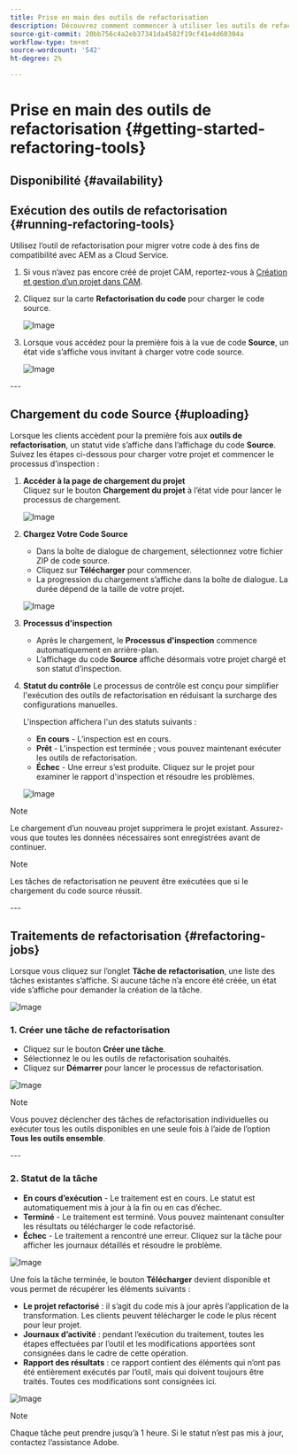 ```yaml
---
title: Prise en main des outils de refactorisation
description: Découvrez comment commencer à utiliser les outils de refactorisation dans AEM as a Cloud Service
source-git-commit: 20bb756c4a2eb37341da4582f19cf41e4d60304a
workflow-type: tm+mt
source-wordcount: '542'
ht-degree: 2%

---
```


# Prise en main des outils de refactorisation {#getting-started-refactoring-tools}

## Disponibilité {#availability}

<!-- Alexandru: duplicate contextualhelp id, drafting this for now

>[!CONTEXTUALHELP]
>id="aemcloud_rs_upload"
>title="Download"
>additional-url="https://experienceleague.adobe.com/docs/experience-manager-cloud-service/content/release-notes/release-notes/release-notes-current.html" text="Release Notes"
>additional-url="https://experience.adobe.com/#/downloads/content/software-distribution/en/aemcloud.html" text="Software Distribution Portal"

-->

## Exécution des outils de refactorisation {#running-refactoring-tools}

Utilisez l’outil de refactorisation pour migrer votre code à des fins de compatibilité avec AEM as a Cloud Service.

1. Si vous n’avez pas encore créé de projet CAM, reportez-vous à [Création et gestion d’un projet dans CAM](/help/journey-migration/cloud-acceleration-manager/using-cam/getting-started-cam.md#create-project).
1. Cliquez sur la carte **Refactorisation du code** pour charger le code source.

   ![Image](/help/journey-migration/refactoring-tools/assets/rscam1.png)

1. Lorsque vous accédez pour la première fois à la vue de code **Source**, un état vide s’affiche vous invitant à charger votre code source.

   ![Image](/help/journey-migration/refactoring-tools/assets/rscam2.png)

&#x200B;---

## Chargement du code Source {#uploading}

Lorsque les clients accèdent pour la première fois aux **outils de refactorisation**, un statut vide s’affiche dans l’affichage du code **Source**. Suivez les étapes ci-dessous pour charger votre projet et commencer le processus d’inspection :

1. **Accéder à la page de chargement du projet**\
   Cliquez sur le bouton **Chargement du projet** à l’état vide pour lancer le processus de chargement.

   ![Image](/help/journey-migration/refactoring-tools/assets/rscam3.png)

1. **Chargez Votre Code Source**
   - Dans la boîte de dialogue de chargement, sélectionnez votre fichier ZIP de code source.
   - Cliquez sur **Télécharger** pour commencer.
   - La progression du chargement s’affiche dans la boîte de dialogue. La durée dépend de la taille de votre projet.

   ![Image](/help/journey-migration/refactoring-tools/assets/rscam4.png)

1. **Processus d&#39;inspection**
   - Après le chargement, le **Processus d&#39;inspection** commence automatiquement en arrière-plan.
   - L’affichage du code **Source** affiche désormais votre projet chargé et son statut d’inspection.

1. **Statut du contrôle** Le processus de contrôle est conçu pour simplifier l&#39;exécution des outils de refactorisation en réduisant la surcharge des configurations manuelles.

   L&#39;inspection affichera l&#39;un des statuts suivants :
   - **En cours** - L’inspection est en cours.
   - **Prêt** - L&#39;inspection est terminée ; vous pouvez maintenant exécuter les outils de refactorisation.
   - **Échec** - Une erreur s’est produite. Cliquez sur le projet pour examiner le rapport d&#39;inspection et résoudre les problèmes.

   ![Image](/help/journey-migration/refactoring-tools/assets/rscam5.png)

>[!NOTE]
>Le chargement d’un nouveau projet supprimera le projet existant. Assurez-vous que toutes les données nécessaires sont enregistrées avant de continuer.

>[!NOTE]
>Les tâches de refactorisation ne peuvent être exécutées que si le chargement du code source réussit.

&#x200B;---

## Traitements de refactorisation {#refactoring-jobs}

Lorsque vous cliquez sur l’onglet **Tâche de refactorisation**, une liste des tâches existantes s’affiche. Si aucune tâche n’a encore été créée, un état vide s’affiche pour demander la création de la tâche.

![Image](/help/journey-migration/refactoring-tools/assets/rscam6.png)

### &#x200B;1. Créer une tâche de refactorisation

- Cliquez sur le bouton **Créer une tâche**.
- Sélectionnez le ou les outils de refactorisation souhaités.
- Cliquez sur **Démarrer** pour lancer le processus de refactorisation.

![Image](/help/journey-migration/refactoring-tools/assets/rscam7.png)

>[!NOTE]
>Vous pouvez déclencher des tâches de refactorisation individuelles ou exécuter tous les outils disponibles en une seule fois à l’aide de l’option **Tous les outils ensemble**.

&#x200B;---

### &#x200B;2. Statut de la tâche

- **En cours d’exécution** - Le traitement est en cours. Le statut est automatiquement mis à jour à la fin ou en cas d’échec.
- **Terminé** - Le traitement est terminé. Vous pouvez maintenant consulter les résultats ou télécharger le code refactorisé.
- **Échec** - Le traitement a rencontré une erreur. Cliquez sur la tâche pour afficher les journaux détaillés et résoudre le problème.

![Image](/help/journey-migration/refactoring-tools/assets/rscam8.png)

Une fois la tâche terminée, le bouton **Télécharger** devient disponible et vous permet de récupérer les éléments suivants :

- **Le projet refactorisé** : il s’agit du code mis à jour après l’application de la transformation. Les clients peuvent télécharger le code le plus récent pour leur projet.
- **Journaux d’activité** : pendant l’exécution du traitement, toutes les étapes effectuées par l’outil et les modifications apportées sont consignées dans le cadre de cette opération.
- **Rapport des résultats** : ce rapport contient des éléments qui n’ont pas été entièrement exécutés par l’outil, mais qui doivent toujours être traités. Toutes ces modifications sont consignées ici.

![Image](/help/journey-migration/refactoring-tools/assets/rscam9.png)

>[!NOTE]
>Chaque tâche peut prendre jusqu’à 1 heure. Si le statut n’est pas mis à jour, contactez l’assistance Adobe.

